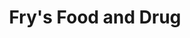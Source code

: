 ---
title: "Fry's Food and Drug"
url: /phoenix/frys-food-and-drug-west-indian-school-road/
shop: supermarket
---